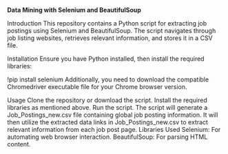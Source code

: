 
**Data Mining with Selenium and BeautifulSoup**

Introduction
This repository contains a Python script for extracting job postings using Selenium and BeautifulSoup. The script navigates through job listing websites, retrieves relevant information, and stores it in a CSV file.

Installation
Ensure you have Python installed, then install the required libraries:


!pip install selenium
Additionally, you need to download the compatible Chromedriver executable file for your Chrome browser version.

Usage
Clone the repository or download the script.
Install the required libraries as mentioned above.
Run the script.
The script will generate a Job_Postings_new.csv file containing global job posting information.
It will then utilize the extracted data links in Job_Postings_new.csv to extract relevant information from each job post page.
Libraries Used
Selenium: For automating web browser interaction.
BeautifulSoup: For parsing HTML content.
